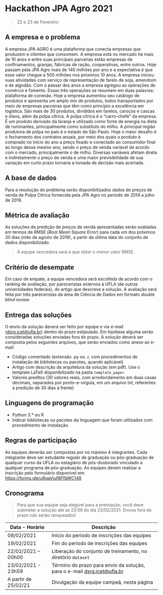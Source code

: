 # Hackathon JPA Agro 2021

> 22 e 23 de Fevereiro
 
## A empresa e o problema
 
A empresa JPA AGRO é uma plataforma que conecta empresas que produzem e clientes que consomem. A empresa está no mercado há mais de 10 anos e entre suas principais parcerias estão empresas de confinamentos, granjas, fábricas de ração, cooperativas, entre outros. Hoje passam pela JPA Agro mais de 140 milhões por ano e a expectativa é que esse valor chegue a 500 milhões nos próximos 10 anos.
A empresa iniciou suas atividades com serviço de representação de farelo de soja, amendoim e de algodão. Com o passar dos anos a empresa agregou as operações de comércio e fomento. Essas três operações se resumem em duas palavras: plataforma de conexão. Hoje a empresa aumentou seu catálogo de produtos e apresenta um amplo mix de produtos, todos transportados por meio de empresas parceiras que têm como princípio a excelência em logística. São mais de 30 produtos, divididos em farelos, caroços e cascas e óleos, além da polpa cítrica.
A polpa cítrica é o “carro-chefe” da empresa. É um produto derivado da laranja e utilizado como fonte de energia na dieta de ruminantes, principalmente como substituto do milho. A principal região produtora de polpa no país é o estado de São Paulo.
Hoje o maior desafio é o fechamento dos contratos anuais, por meio dos quais o produto é comprado no início do ano a preço fixado e conectado ao consumidor final ao longo desse mesmo ano, sendo o  preço de venda variável de acordo com o mercado, principalmente o de milho. Diversas variáveis afetam direta e indiretamente o preço de venda e uma maior previsibilidade de sua variação em curto prazo tornaria a tomada de decisão mais acertada. 

## A base de dados 

Para a resolução do problema serão disponibilizados dados de preços de venda de Polpa Cítrica fornecida pela JPA Agro no período de 2014 a julho de 2019. 

## Métrica de avaliação

As soluções de predição de preços de venda apresentadas serão avaliadas em termos de RMSE (_Root Mean Square Error_) para cada um dos próximos 30 dias (mês de agosto de 2019), a partir da última data do conjunto de dados disponibilizado.

> A equipe vencedora será a que obter o menor valor RMSE.


## Critério de desempate

Em caso de empate, a equipe vencedora será escolhida de acordo com o ranking de avaliação, por pareceristas externos à UFLA (de outras universidades federais), do artigo que descreve a solução. A avaliação será feita por três pareceristas da área de Ciência de Dados em formato _double blind review_.


## Entrega das soluções

O envio da solução deverá ser feito por equipe e via e-mail (dsrg.icet@ufla.br) dentro do prazo estipulado. Em hipótese alguma serão consideradas soluções enviadas fora do prazo.
A solução deverá ser composta pelos seguintes arquivos, que serão enviados como anexo ao e-mail:
- Código comentado (extensão .py ou .r, com procedimentos de instalação de bibliotecas ou pacotes, quando aplicável)
- Artigo com descrição da arquitetura da solução (em pdf). Use o template LaTeX disponibilizado na pasta ```template_paper```. 
- Valores preditos (30 valores reais, com arredondamento em duas casas decimais, separados por ponto-e-vírgula, em um arquivo txt, referentes à predição de 30 dias à frente)

## Linguagens de programação

- Python 3.* ou R
- Indicar bibliotecas ou pacotes da linguagem que foram utilizados com procedimento de instalação. 

## Regras de participação

As equipes deverão ser compostas por no máximo 4 integrantes. Cada integrante deve ser estudante regular de graduação ou pós-graduação de qualquer curso da UFLA ou estagiário de pós-doutorado vinculado a qualquer programa de pós-graduação.
As equipes devem realizar a inscrição pelo formulário disponível em: https://forms.gle/uRqaViuf8FfbWC148

## Cronograma

> Para que sua equipe seja elegível para a premiação, você deve submeter a solução até as 23:59 do dia
23/02/2021. Envios fora do prazo não serão ranqueados!

| Data - Horário | Descrição |
|----------------------------|----------------------------|
| 08/02/2021 | Início do período de inscrições das equipes | 
| 19/02/2021 | Fim do período de inscrições das equipes | 
| 22/02/2021 – 00h00 | Liberação do conjunto de treinamento, no diretório ```dataset``` | 
| 23/02/2021 - 23h59 | Término do prazo para envio da solução, para o e-mail dsrg.icet@ufla.br | 
| A partir de 25/02/21 | Divulgação da equipe campeã, nesta página |

